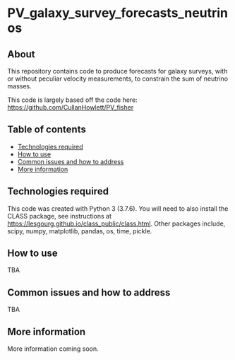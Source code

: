 # PV_galaxy_survey_forecasts_neutrinos

## About
This repository contains code to produce forecasts for galaxy surveys, with or without peculiar velocity measurements, to constrain the sum of neutrino masses.

This code is largely based off the code here: https://github.com/CullanHowlett/PV_fisher

## Table of contents

* [Technologies required](#Technologies-required)
* [How to use](#How-to-use)
* [Common issues and how to address](##Common-issues-and-how-to-address)
* [More information](#More-information)

## Technologies required

This code was created with Python 3 (3.7.6). You will need to also install the CLASS package, see instructions at https://lesgourg.github.io/class_public/class.html.
Other packages include, scipy, numpy, matplotlib, pandas, os, time, pickle.

## How to use 

TBA

## Common issues and how to address

TBA

## More information

More information coming soon.
